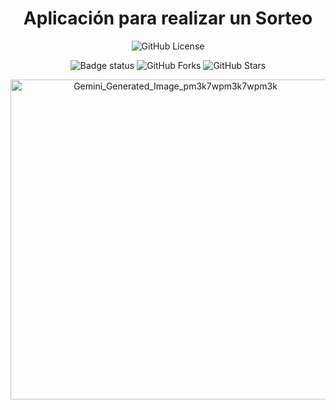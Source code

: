 <h1 align="center"> Aplicación para realizar un Sorteo </h1>

<div align="center">
  
  ![GitHub License](https://img.shields.io/github/license/Kavorlaya/amigo-secreto)
  
  ![Badge status](https://img.shields.io/badge/STATUS-FINALIZADO-blue)
  ![GitHub Forks](https://img.shields.io/github/forks/Kavorlaya/amigo-secreto)
  ![GitHub Stars](https://img.shields.io/github/stars/Kavorlaya/amigo-secreto)

</div>


<div align="center">
  <img align="center" width="512" height="512" alt="Gemini_Generated_Image_pm3k7wpm3k7wpm3k" src="https://github.com/user-attachments/assets/08c187c3-3105-4acc-8d5b-a3a548b819e6" />
</div>


